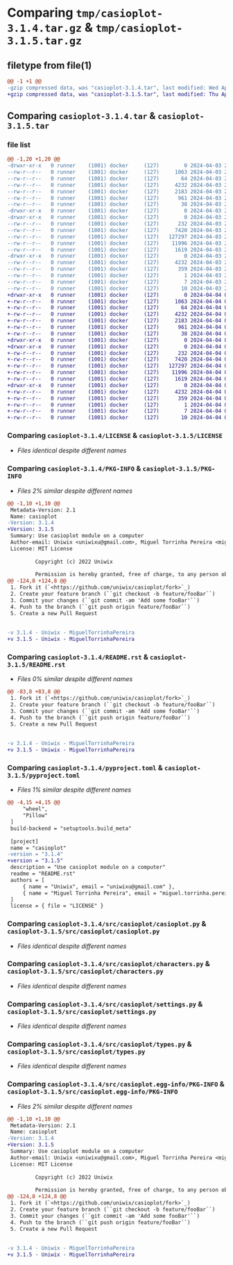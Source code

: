 # Comparing `tmp/casioplot-3.1.4.tar.gz` & `tmp/casioplot-3.1.5.tar.gz`

## filetype from file(1)

```diff
@@ -1 +1 @@
-gzip compressed data, was "casioplot-3.1.4.tar", last modified: Wed Apr  3 22:11:20 2024, max compression
+gzip compressed data, was "casioplot-3.1.5.tar", last modified: Thu Apr  4 06:48:01 2024, max compression
```

## Comparing `casioplot-3.1.4.tar` & `casioplot-3.1.5.tar`

### file list

```diff
@@ -1,20 +1,20 @@
-drwxr-xr-x   0 runner    (1001) docker     (127)        0 2024-04-03 22:11:20.567046 casioplot-3.1.4/
--rw-r--r--   0 runner    (1001) docker     (127)     1063 2024-04-03 22:11:15.000000 casioplot-3.1.4/LICENSE
--rw-r--r--   0 runner    (1001) docker     (127)       64 2024-04-03 22:11:15.000000 casioplot-3.1.4/MANIFEST.in
--rw-r--r--   0 runner    (1001) docker     (127)     4232 2024-04-03 22:11:20.567046 casioplot-3.1.4/PKG-INFO
--rw-r--r--   0 runner    (1001) docker     (127)     2183 2024-04-03 22:11:15.000000 casioplot-3.1.4/README.rst
--rw-r--r--   0 runner    (1001) docker     (127)      961 2024-04-03 22:11:15.000000 casioplot-3.1.4/pyproject.toml
--rw-r--r--   0 runner    (1001) docker     (127)       38 2024-04-03 22:11:20.567046 casioplot-3.1.4/setup.cfg
-drwxr-xr-x   0 runner    (1001) docker     (127)        0 2024-04-03 22:11:20.563046 casioplot-3.1.4/src/
-drwxr-xr-x   0 runner    (1001) docker     (127)        0 2024-04-03 22:11:20.567046 casioplot-3.1.4/src/casioplot/
--rw-r--r--   0 runner    (1001) docker     (127)      232 2024-04-03 22:11:15.000000 casioplot-3.1.4/src/casioplot/__init__.py
--rw-r--r--   0 runner    (1001) docker     (127)     7420 2024-04-03 22:11:15.000000 casioplot-3.1.4/src/casioplot/casioplot.py
--rw-r--r--   0 runner    (1001) docker     (127)   127297 2024-04-03 22:11:15.000000 casioplot-3.1.4/src/casioplot/characters.py
--rw-r--r--   0 runner    (1001) docker     (127)    11996 2024-04-03 22:11:15.000000 casioplot-3.1.4/src/casioplot/settings.py
--rw-r--r--   0 runner    (1001) docker     (127)     1619 2024-04-03 22:11:15.000000 casioplot-3.1.4/src/casioplot/types.py
-drwxr-xr-x   0 runner    (1001) docker     (127)        0 2024-04-03 22:11:20.567046 casioplot-3.1.4/src/casioplot.egg-info/
--rw-r--r--   0 runner    (1001) docker     (127)     4232 2024-04-03 22:11:20.000000 casioplot-3.1.4/src/casioplot.egg-info/PKG-INFO
--rw-r--r--   0 runner    (1001) docker     (127)      359 2024-04-03 22:11:20.000000 casioplot-3.1.4/src/casioplot.egg-info/SOURCES.txt
--rw-r--r--   0 runner    (1001) docker     (127)        1 2024-04-03 22:11:20.000000 casioplot-3.1.4/src/casioplot.egg-info/dependency_links.txt
--rw-r--r--   0 runner    (1001) docker     (127)        7 2024-04-03 22:11:20.000000 casioplot-3.1.4/src/casioplot.egg-info/requires.txt
--rw-r--r--   0 runner    (1001) docker     (127)       10 2024-04-03 22:11:20.000000 casioplot-3.1.4/src/casioplot.egg-info/top_level.txt
+drwxr-xr-x   0 runner    (1001) docker     (127)        0 2024-04-04 06:48:01.363855 casioplot-3.1.5/
+-rw-r--r--   0 runner    (1001) docker     (127)     1063 2024-04-04 06:47:56.000000 casioplot-3.1.5/LICENSE
+-rw-r--r--   0 runner    (1001) docker     (127)       64 2024-04-04 06:47:56.000000 casioplot-3.1.5/MANIFEST.in
+-rw-r--r--   0 runner    (1001) docker     (127)     4232 2024-04-04 06:48:01.363855 casioplot-3.1.5/PKG-INFO
+-rw-r--r--   0 runner    (1001) docker     (127)     2183 2024-04-04 06:47:56.000000 casioplot-3.1.5/README.rst
+-rw-r--r--   0 runner    (1001) docker     (127)      961 2024-04-04 06:47:56.000000 casioplot-3.1.5/pyproject.toml
+-rw-r--r--   0 runner    (1001) docker     (127)       38 2024-04-04 06:48:01.363855 casioplot-3.1.5/setup.cfg
+drwxr-xr-x   0 runner    (1001) docker     (127)        0 2024-04-04 06:48:01.359854 casioplot-3.1.5/src/
+drwxr-xr-x   0 runner    (1001) docker     (127)        0 2024-04-04 06:48:01.363855 casioplot-3.1.5/src/casioplot/
+-rw-r--r--   0 runner    (1001) docker     (127)      232 2024-04-04 06:47:56.000000 casioplot-3.1.5/src/casioplot/__init__.py
+-rw-r--r--   0 runner    (1001) docker     (127)     7420 2024-04-04 06:47:56.000000 casioplot-3.1.5/src/casioplot/casioplot.py
+-rw-r--r--   0 runner    (1001) docker     (127)   127297 2024-04-04 06:47:56.000000 casioplot-3.1.5/src/casioplot/characters.py
+-rw-r--r--   0 runner    (1001) docker     (127)    11996 2024-04-04 06:47:56.000000 casioplot-3.1.5/src/casioplot/settings.py
+-rw-r--r--   0 runner    (1001) docker     (127)     1619 2024-04-04 06:47:56.000000 casioplot-3.1.5/src/casioplot/types.py
+drwxr-xr-x   0 runner    (1001) docker     (127)        0 2024-04-04 06:48:01.363855 casioplot-3.1.5/src/casioplot.egg-info/
+-rw-r--r--   0 runner    (1001) docker     (127)     4232 2024-04-04 06:48:01.000000 casioplot-3.1.5/src/casioplot.egg-info/PKG-INFO
+-rw-r--r--   0 runner    (1001) docker     (127)      359 2024-04-04 06:48:01.000000 casioplot-3.1.5/src/casioplot.egg-info/SOURCES.txt
+-rw-r--r--   0 runner    (1001) docker     (127)        1 2024-04-04 06:48:01.000000 casioplot-3.1.5/src/casioplot.egg-info/dependency_links.txt
+-rw-r--r--   0 runner    (1001) docker     (127)        7 2024-04-04 06:48:01.000000 casioplot-3.1.5/src/casioplot.egg-info/requires.txt
+-rw-r--r--   0 runner    (1001) docker     (127)       10 2024-04-04 06:48:01.000000 casioplot-3.1.5/src/casioplot.egg-info/top_level.txt
```

### Comparing `casioplot-3.1.4/LICENSE` & `casioplot-3.1.5/LICENSE`

 * *Files identical despite different names*

### Comparing `casioplot-3.1.4/PKG-INFO` & `casioplot-3.1.5/PKG-INFO`

 * *Files 2% similar despite different names*

```diff
@@ -1,10 +1,10 @@
 Metadata-Version: 2.1
 Name: casioplot
-Version: 3.1.4
+Version: 3.1.5
 Summary: Use casioplot module on a computer
 Author-email: Uniwix <uniwixu@gmail.com>, Miguel Torrinha Pereira <miguel.torrinha.pereira+pypi@gmail.com>
 License: MIT License
         
         Copyright (c) 2022 Uniwix
         
         Permission is hereby granted, free of charge, to any person obtaining a copy
@@ -124,8 +124,8 @@
 1. Fork it (`<https://github.com/uniwix/casioplot/fork>`_)
 2. Create your feature branch (``git checkout -b feature/fooBar``)
 3. Commit your changes (``git commit -am 'Add some fooBar'``)
 4. Push to the branch (``git push origin feature/fooBar``)
 5. Create a new Pull Request
 
 
-v 3.1.4 - Uniwix - MiguelTorrinhaPereira
+v 3.1.5 - Uniwix - MiguelTorrinhaPereira
```

### Comparing `casioplot-3.1.4/README.rst` & `casioplot-3.1.5/README.rst`

 * *Files 0% similar despite different names*

```diff
@@ -83,8 +83,8 @@
 1. Fork it (`<https://github.com/uniwix/casioplot/fork>`_)
 2. Create your feature branch (``git checkout -b feature/fooBar``)
 3. Commit your changes (``git commit -am 'Add some fooBar'``)
 4. Push to the branch (``git push origin feature/fooBar``)
 5. Create a new Pull Request
 
 
-v 3.1.4 - Uniwix - MiguelTorrinhaPereira
+v 3.1.5 - Uniwix - MiguelTorrinhaPereira
```

### Comparing `casioplot-3.1.4/pyproject.toml` & `casioplot-3.1.5/pyproject.toml`

 * *Files 1% similar despite different names*

```diff
@@ -4,15 +4,15 @@
     "wheel",
     "Pillow"
 ]
 build-backend = "setuptools.build_meta"
 
 [project]
 name = "casioplot"
-version = "3.1.4"
+version = "3.1.5"
 description = "Use casioplot module on a computer"
 readme = "README.rst"
 authors = [
     { name = "Uniwix", email = "uniwixu@gmail.com" },
     { name = "Miguel Torrinha Pereira", email = "miguel.torrinha.pereira+pypi@gmail.com" }
 ]
 license = { file = "LICENSE" }
```

### Comparing `casioplot-3.1.4/src/casioplot/casioplot.py` & `casioplot-3.1.5/src/casioplot/casioplot.py`

 * *Files identical despite different names*

### Comparing `casioplot-3.1.4/src/casioplot/characters.py` & `casioplot-3.1.5/src/casioplot/characters.py`

 * *Files identical despite different names*

### Comparing `casioplot-3.1.4/src/casioplot/settings.py` & `casioplot-3.1.5/src/casioplot/settings.py`

 * *Files identical despite different names*

### Comparing `casioplot-3.1.4/src/casioplot/types.py` & `casioplot-3.1.5/src/casioplot/types.py`

 * *Files identical despite different names*

### Comparing `casioplot-3.1.4/src/casioplot.egg-info/PKG-INFO` & `casioplot-3.1.5/src/casioplot.egg-info/PKG-INFO`

 * *Files 2% similar despite different names*

```diff
@@ -1,10 +1,10 @@
 Metadata-Version: 2.1
 Name: casioplot
-Version: 3.1.4
+Version: 3.1.5
 Summary: Use casioplot module on a computer
 Author-email: Uniwix <uniwixu@gmail.com>, Miguel Torrinha Pereira <miguel.torrinha.pereira+pypi@gmail.com>
 License: MIT License
         
         Copyright (c) 2022 Uniwix
         
         Permission is hereby granted, free of charge, to any person obtaining a copy
@@ -124,8 +124,8 @@
 1. Fork it (`<https://github.com/uniwix/casioplot/fork>`_)
 2. Create your feature branch (``git checkout -b feature/fooBar``)
 3. Commit your changes (``git commit -am 'Add some fooBar'``)
 4. Push to the branch (``git push origin feature/fooBar``)
 5. Create a new Pull Request
 
 
-v 3.1.4 - Uniwix - MiguelTorrinhaPereira
+v 3.1.5 - Uniwix - MiguelTorrinhaPereira
```

